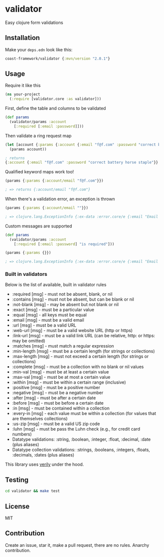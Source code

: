 # validator
Easy clojure form validations

## Installation

Make your `deps.edn` look like this:

```clojure
coast-framework/validator {:mvn/version "2.0.1"}
```

## Usage

Require it like this

```clojure
(ns your-project
  (:require [validator.core :as validator]))
```

First, define the table and columns to be validated

```clojure
(def params
  (validator/params :account
    [:required [:email :password]]))
```

Then validate a ring request map

```clojure
(let [account {:params {:account {:email "f@f.com" :password "correct battery horse staple"}}}]
  (params account))

; returns
{:account {:email "f@f.com" :password "correct battery horse staple"}}
```

Qualified keyword maps work too!

```clojure
(params {:params {:account/email "f@f.com"}})

; => returns {:account/email "f@f.com"}
```

When there's a validation error, an exception is thrown

```clojure
(params {:params {:account/email ""}})

; => clojure.lang.ExceptionInfo {:ex-data :error.core/e {:email "Email must not be blank"}}
```

Custom messages are supported

```clojure
(def params
  (validator/params :account
    [:required [:email :password] "is required"]))

(params {:params {}})

; => clojure.lang.ExceptionInfo {:ex-data :error.core/e {:email "Email is required" :password "Password is required"}}
```

### Built in validators

Below is the list of available, built in validator rules

- :required <keys> [msg] - must not be absent, blank, or nil
- :contains <keys> [msg] - must not be absent, but can be blank or nil
- :not-blank <keys> [msg] - may be absent but not blank or nil
- :exact <value> <keys> [msg] - must be a particular value
- :equal <keys> [msg] - all keys must be equal
- :email <keys> [msg] - must be a valid email
- :url <keys> [msg] - must be a valid URL
- :web-url <keys> [msg] - must be a valid website URL (http or https)
- :link-url <keys> [msg] - must be a valid link URL (can be relative, http: or https: may be omitted)
- :matches <regex> <keys> [msg] - must match a regular expression
- :min-length <len> <keys> [msg] - must be a certain length (for strings or collections)
- :max-length <len> <keys> [msg] - must not exceed a certain length (for strings or collections)
- :complete <keys> [msg] - must be a collection with no blank or nil values
- :min-val <min> <keys> [msg] - must be at least a certain value
- :max-val <max> <keys> [msg] - must be at most a certain value
- :within <min> <max> <keys> [msg] - must be within a certain range (inclusive)
- :positive <keys> [msg] - must be a positive number
- :negative <keys> [msg] - must be a negative number
- :after <date> <keys> [msg] - must be after a certain date
- :before <date> <keys> [msg] - must be before a certain date
- :in <coll> <keys> [msg] - must be contained within a collection
- :every-in <coll> <keys> [msg] - each value must be within a collection (for values that are themselves collections)
- :us-zip <keys> [msg] - must be a valid US zip code
- :luhn <keys> [msg] - must be pass the Luhn check (e.g., for credit card numbers)
- Datatype validations: :string, :boolean, :integer, :float, :decimal, :date (plus aliases)
- Datatype collection validations: :strings, :booleans, :integers, :floats, :decimals, :dates (plus aliases)

This library uses [verily](https://github.com/jkk/verily) under the hood.

## Testing

```sh
cd validator && make test
```

## License

MIT

## Contribution

Create an issue, star it, make a pull request, there are no rules. Anarchy contribution.
